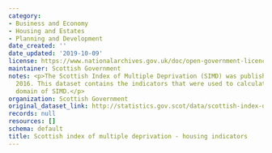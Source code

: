 ```yaml
---
category:
- Business and Economy
- Housing and Estates
- Planning and Development
date_created: ''
date_updated: '2019-10-09'
license: https://www.nationalarchives.gov.uk/doc/open-government-licence/version/3/
maintainer: Scottish Government
notes: <p>The Scottish Index of Multiple Deprivation (SIMD) was published in August
  2016. This dataset contains the indicators that were used to calculate the housing
  domain of SIMD.</p>
organization: Scottish Government
original_dataset_link: http://statistics.gov.scot/data/scottish-index-of-multiple-deprivation---housing-indicators
records: null
resources: []
schema: default
title: Scottish index of multiple deprivation - housing indicators
---
```

